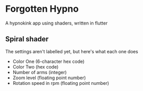 # Forgotten Hypno

A hypnokink app using shaders, written in flutter

## Spiral shader
The settings aren't labelled yet, but here's what each one does

- Color One (6-character hex code)
- Color Two (hex code)
- Number of arms (integer)
- Zoom level (floating point number)
- Rotation speed in rpm (floating point number)
